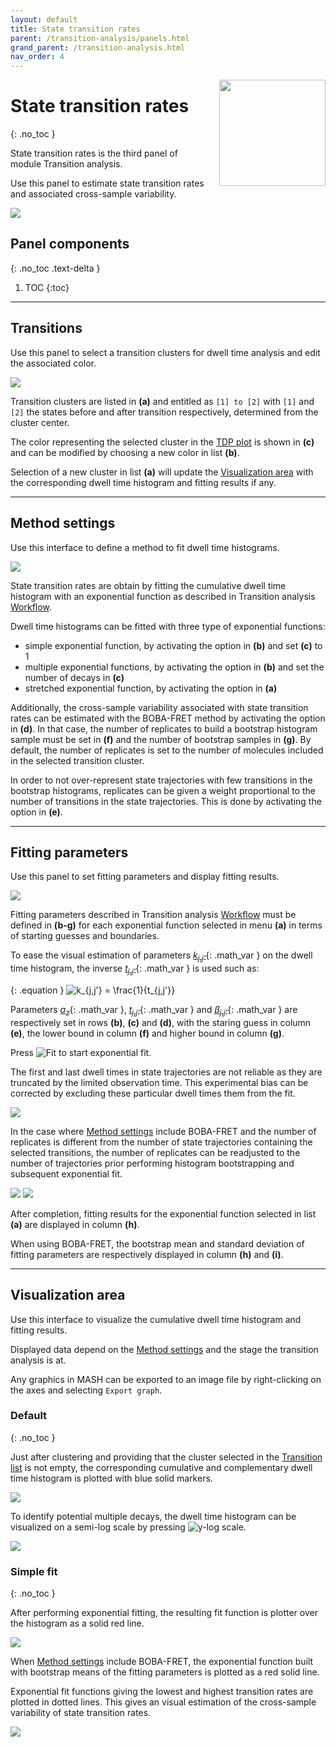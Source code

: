 ```yaml
---
layout: default
title: State transition rates
parent: /transition-analysis/panels.html
grand_parent: /transition-analysis.html
nav_order: 4
---
```


<img src="../../assets/images/logos/logo-transition-analysis_400px.png" width="170" style="float:right; margin-left: 15px;"/>

# State transition rates
{: .no_toc }

State transition rates is the third panel of module Transition analysis.

Use this panel to estimate state transition rates and associated cross-sample variability.

<a class="plain" href="../../assets/images/gui/TA-panel-state-transition-rates.png"><img src="../../assets/images/gui/TA-panel-state-transition-rates.png" style="max-width:512px;"></a>

## Panel components
{: .no_toc .text-delta }

1. TOC
{:toc}


---

## Transitions

Use this panel to select a transition clusters for dwell time analysis and edit the associated color.

<img src="../../assets/images/gui/TA-panel-state-transition-rates-transitions.png" style="max-width:148px;">

Transition clusters are listed in **(a)** and entitled as `[1] to [2]` with `[1]` and `[2]` the states before and after transition respectively, determined from the cluster center.

The color representing the selected cluster in the 
[TDP plot](panel-state-configuration.html#clusters) is shown in **(c)** and can be modified by choosing a new color in list **(b)**.

Selection of a new cluster in list **(a)** will update the 
[Visualization area](#visualization-area) with the corresponding dwell time histogram and fitting results if any.


---

## Method settings

Use this interface to define a method to fit dwell time histograms.

<img src="../../assets/images/gui/TA-panel-state-transition-rates-method.png" style="max-width:350px;">

State transition rates are obtain by fitting the cumulative dwell time histogram with an exponential function as described in Transition analysis
[Workflow](../workflow.html#estimate-state-transition-rates-and-associated-cross-sample-variability).

Dwell time histograms can be fitted with three type of exponential functions:

* simple exponential function, by activating the option in **(b)** and set **(c)** to 1
* multiple exponential functions, by activating the option in **(b)** and set the number of decays in **(c)**
* stretched exponential function, by activating the option in **(a)**

Additionally, the cross-sample variability associated with state transition rates can be estimated with the BOBA-FRET method by activating the option in **(d)**.
In that case, the number of replicates to build a bootstrap histogram sample must be set in **(f)** and the number of bootstrap samples in **(g)**.
By default, the number of replicates is set to the number of molecules included in the selected transition cluster.

In order to not over-represent state trajectories with few transitions in the bootstrap histograms, replicates can be given a weight proportional to the number of transitions in the state trajectories.
This is done by activating the option in **(e)**.


---

## Fitting parameters

Use this panel to set fitting parameters and display fitting results.

<img src="../../assets/images/gui/TA-panel-state-transition-rates-parameters.png" style="max-width:350px;">

Fitting parameters described in Transition analysis
[Workflow](../workflow.html#estimate-state-transition-rates-and-associated-cross-sample-variability) must be defined in **(b-g)** for each exponential function selected in menu **(a)** in terms of starting guesses and boundaries.

To ease the visual estimation of parameters
[*k*<sub>*j*,*j'*</sub>](){: .math_var } on the dwell time histogram, the inverse 
[*t*<sub>*j*,*j'*</sub>](){: .math_var } is used such as:

{: .equation }
<img src="../../assets/images/equations/TA-kin-ana-04.gif" alt="k_{j,j'} = \frac{1}{t_{j,j'}}">

Parameters 
[*a*<sub>*z*</sub>](){: .math_var },
[*t*<sub>*j*,*j'*</sub>](){: .math_var } and 
[*&#946;*<sub>*j*,*j'*</sub>](){: .math_var } are respectively set in rows **(b)**, **(c)** and **(d)**, with the staring guess in column **(e)**, the lower bound in column **(f)** and higher bound in column **(g)**.

Press
![Fit](../../assets/images/gui/TA-but-fit.png "Fit") to start exponential fit. 

The first and last dwell times in state trajectories are not reliable as they are truncated by the limited observation time.
This experimental bias can be corrected by excluding these particular dwell times them from the fit.

<img src="../../assets/images/gui/TA-panel-state-transition-rates-exclude.png" style="max-width:475px;">

In the case where 
[Method settings](#method-settings) include BOBA-FRET and the number of replicates is different from the number of state trajectories containing the selected transitions, the number of replicates can be readjusted to the number of trajectories prior performing histogram bootstrapping and subsequent exponential fit.

<img src="../../assets/images/gui/TA-panel-state-transition-rates-replicates.png" style="max-width:493px;">

<img src="../../assets/images/gui/TA-panel-state-transition-rates-loadingbar.png" style="max-width:389px;margin-left:auto;margin-right:auto;">

After completion, fitting results for the exponential function selected in list **(a)** are displayed in column **(h)**.

When using BOBA-FRET, the bootstrap mean and standard deviation of fitting parameters are respectively displayed in column **(h)** and **(i)**.


---

## Visualization area

Use this interface to visualize the cumulative dwell time histogram and fitting results.

Displayed data depend on the 
[Method settings](#method-settings) and the stage the transition analysis is at.

Any graphics in MASH can be exported to an image file by right-clicking on the axes and selecting `Export graph`.


### Default
{: .no_toc }

Just after clustering and providing that the cluster selected in the
[Transition list](#transition-list) is not empty, the corresponding cumulative and complementary dwell time histogram is plotted with blue solid markers.

<img src="../../assets/images/gui/TA-panel-state-transition-rates-plot-default.png" style="max-width:473px;">

To identify potential multiple decays, the dwell time histogram can be visualized on a semi-log scale by pressing 
![y-log scale](../../assets/images/gui/TA-but-y-log-scale.png "y-log scale").

<img src="../../assets/images/gui/TA-panel-state-transition-rates-plot-log.png" style="max-width:473px;">


### Simple fit
{: .no_toc }

After performing exponential fitting, the resulting fit function is plotter over the histogram as a solid red line.

<img src="../../assets/images/gui/TA-panel-state-transition-rates-plot-fit.png" style="max-width:473px;">

When 
[Method settings](#method-settings) include BOBA-FRET, the exponential function built with bootstrap means of the fitting parameters is plotted as a red solid line.

Exponential fit functions giving the lowest and highest transition rates are plotted in dotted lines. 
This gives an visual estimation of the cross-sample variability of state transition rates.

<img src="../../assets/images/gui/TA-panel-state-transition-rates-plot-boba.png" style="max-width:473px;">
